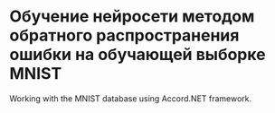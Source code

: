 # Обучение нейросети методом обратного распространения ошибки на обучающей выборке MNIST 
Working with the MNIST database using Accord.NET framework.
